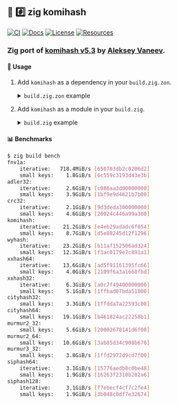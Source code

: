 ## :lizard: :hash: **zig komihash**

[![CI][ci-shield]][ci-url]
[![Docs][docs-shield]][docs-url]
[![License][license-shield]][license-url]
[![Resources][resources-shield]][resources-url]

### Zig port of [komihash v5.3](https://github.com/avaneev/komihash) by [Aleksey Vaneev](https://github.com/avaneev).

#### :rocket: Usage

1. Add `komihash` as a dependency in your `build.zig.zon`.

    <details>

    <summary><code>build.zig.zon</code> example</summary>

    ```zig
    .{
        .name = "<name_of_your_program>",
        .version = "<version_of_your_program>",
        .dependencies = .{
            .komihash = .{
                .url = "https://github.com/tensorush/zig-komihash/archive/refs/tags/<git_tag>.tar.gz",
                .hash = "<package_hash>",
            },
        },
    }
    ```

    If unsure what to fill out for `<package_hash>`, set it to `12200000000000000000000000000000000000000000000000000000000000000000` and Zig will tell you the correct value in an error message.

    </details>

2. Add `komihash` as a module in your `build.zig`.

    <details>

    <summary><code>build.zig</code> example</summary>

    ```zig
    const komihash = b.dependency("komihash", .{});
    exe.addModule("komihash", komihash.module("komihash"));
    ```

    </details>

#### :bar_chart: Benchmarks

```bash
$ zig build bench
fnv1a:
    iterative:   718.4MiB/s [650703db2c0206d2]
    small keys:    1.8GiB/s [6c559c3193d43e3b]
adler32:
    iterative:     2.6GiB/s [c086aa3d00000000]
    small keys:    3.9GiB/s [1bf9e9d4621b7b00]
crc32:
    iterative:     2.1GiB/s [9d3deda300000000]
    small keys:    4.6GiB/s [20024c446a99a300]
komihash:
    iterative:    21.2GiB/s [e4eb29adadc6f054]
    small keys:    8.7GiB/s [d5e88245d12f1296]
wyhash:
    iterative:    23.2GiB/s [b11af152506ad324]
    small keys:   12.3GiB/s [f3ac0179e7c891a1]
xxhash64:
    iterative:    13.6GiB/s [ad5f91161395fc66]
    small keys:    4.0GiB/s [2109f6a3a1668fbd]
xxhash32:
    iterative:     6.3GiB/s [a0c7f49400000000]
    small keys:    5.1GiB/s [1ffbad07bda51000]
cityhash32:
    small keys:    3.3GiB/s [1ffdda7a22593c00]
cityhash64:
    small keys:   19.1GiB/s [b461824ac22258b1]
murmur2_32:
    small keys:    5.6GiB/s [20002678141d6f00]
murmur2_64:
    small keys:   10.6GiB/s [3ab85d34c908b670]
murmur3_32:
    small keys:    3.8GiB/s [1ffd2972d9cd7f00]
siphash64:
    iterative:     3.1GiB/s [15776aedb8c0be48]
    small keys:    1.9GiB/s [16263f2310b282a6]
siphash128:
    iterative:     3.1GiB/s [f7ebecf4cf7c2fe4]
    small keys:    1.9GiB/s [3b048c0df7e32674]
```

<!-- MARKDOWN LINKS -->

[ci-shield]: https://img.shields.io/github/actions/workflow/status/tensorush/zig-komihash/ci.yaml?branch=main&style=for-the-badge&logo=github&label=CI&labelColor=black
[ci-url]: https://github.com/tensorush/zig-komihash/blob/main/.github/workflows/ci.yaml
[docs-shield]: https://img.shields.io/badge/click-F6A516?style=for-the-badge&logo=zig&logoColor=F6A516&label=docs&labelColor=black
[docs-url]: https://tensorush.github.io/zig-komihash
[license-shield]: https://img.shields.io/github/license/tensorush/zig-komihash.svg?style=for-the-badge&labelColor=black
[license-url]: https://github.com/tensorush/zig-komihash/blob/main/LICENSE.md
[resources-shield]: https://img.shields.io/badge/click-F6A516?style=for-the-badge&logo=zig&logoColor=F6A516&label=resources&labelColor=black
[resources-url]: https://github.com/tensorush/Awesome-Languages-Learning#lizard-zig
